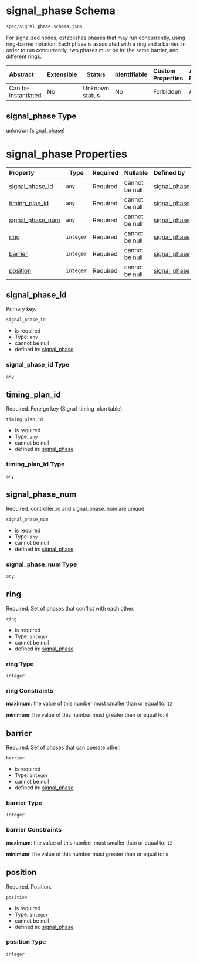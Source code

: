 # signal_phase Schema

```txt
spec/signal_phase.schema.json
```

For signalized nodes, establishes phases that may run concurrently, using ring-barrier notation. Each phase is associated with a ring and a barrier. In order to run concurrently, two phases must be in: the same barrier, and different rings.


| Abstract            | Extensible | Status         | Identifiable | Custom Properties | Additional Properties | Access Restrictions | Defined In                                                                            |
| :------------------ | ---------- | -------------- | ------------ | :---------------- | --------------------- | ------------------- | ------------------------------------------------------------------------------------- |
| Can be instantiated | No         | Unknown status | No           | Forbidden         | Allowed               | none                | [signal_phase.schema.json](../../out/signal_phase.schema.json "open original schema") |

## signal_phase Type

unknown ([signal_phase](signal_phase.md))

# signal_phase Properties

| Property                              | Type      | Required | Nullable       | Defined by                                                                                                               |
| :------------------------------------ | --------- | -------- | -------------- | :----------------------------------------------------------------------------------------------------------------------- |
| [signal_phase_id](#signal_phase_id)   | `any`     | Required | cannot be null | [signal_phase](signal_phase-properties-signal_phase_id.md "spec/signal_phase.schema.json#/properties/signal_phase_id")   |
| [timing_plan_id](#timing_plan_id)     | `any`     | Required | cannot be null | [signal_phase](signal_phase-properties-timing_plan_id.md "spec/signal_phase.schema.json#/properties/timing_plan_id")     |
| [signal_phase_num](#signal_phase_num) | `any`     | Required | cannot be null | [signal_phase](signal_phase-properties-signal_phase_num.md "spec/signal_phase.schema.json#/properties/signal_phase_num") |
| [ring](#ring)                         | `integer` | Required | cannot be null | [signal_phase](signal_phase-properties-ring.md "spec/signal_phase.schema.json#/properties/ring")                         |
| [barrier](#barrier)                   | `integer` | Required | cannot be null | [signal_phase](signal_phase-properties-barrier.md "spec/signal_phase.schema.json#/properties/barrier")                   |
| [position](#position)                 | `integer` | Required | cannot be null | [signal_phase](signal_phase-properties-position.md "spec/signal_phase.schema.json#/properties/position")                 |

## signal_phase_id

Primary key.


`signal_phase_id`

-   is required
-   Type: `any`
-   cannot be null
-   defined in: [signal_phase](signal_phase-properties-signal_phase_id.md "spec/signal_phase.schema.json#/properties/signal_phase_id")

### signal_phase_id Type

`any`

## timing_plan_id

Required. Foreign key (Signal_timing_plan table).


`timing_plan_id`

-   is required
-   Type: `any`
-   cannot be null
-   defined in: [signal_phase](signal_phase-properties-timing_plan_id.md "spec/signal_phase.schema.json#/properties/timing_plan_id")

### timing_plan_id Type

`any`

## signal_phase_num

Required. controller_id and signal_phase_num are unique


`signal_phase_num`

-   is required
-   Type: `any`
-   cannot be null
-   defined in: [signal_phase](signal_phase-properties-signal_phase_num.md "spec/signal_phase.schema.json#/properties/signal_phase_num")

### signal_phase_num Type

`any`

## ring

Required. Set of phases that conflict with each other. 


`ring`

-   is required
-   Type: `integer`
-   cannot be null
-   defined in: [signal_phase](signal_phase-properties-ring.md "spec/signal_phase.schema.json#/properties/ring")

### ring Type

`integer`

### ring Constraints

**maximum**: the value of this number must smaller than or equal to: `12`

**minimum**: the value of this number must greater than or equal to: `0`

## barrier

Required. Set of phases that can operate other.


`barrier`

-   is required
-   Type: `integer`
-   cannot be null
-   defined in: [signal_phase](signal_phase-properties-barrier.md "spec/signal_phase.schema.json#/properties/barrier")

### barrier Type

`integer`

### barrier Constraints

**maximum**: the value of this number must smaller than or equal to: `12`

**minimum**: the value of this number must greater than or equal to: `0`

## position

Required. Position.


`position`

-   is required
-   Type: `integer`
-   cannot be null
-   defined in: [signal_phase](signal_phase-properties-position.md "spec/signal_phase.schema.json#/properties/position")

### position Type

`integer`
